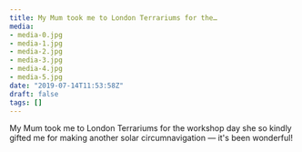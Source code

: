 ```yaml
---
title: My Mum took me to London Terrariums for the…
media:
- media-0.jpg
- media-1.jpg
- media-2.jpg
- media-3.jpg
- media-4.jpg
- media-5.jpg
date: "2019-07-14T11:53:58Z"
draft: false
tags: []
---
```

My Mum took me to London Terrariums for the workshop day she so kindly gifted me for making another solar circumnavigation — it's been wonderful\!
